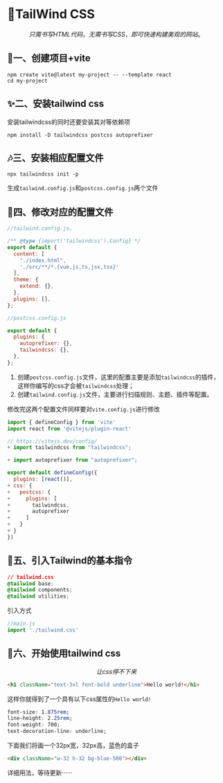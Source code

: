 # 🎈TailWind CSS

$$
只需书写 HTML 代码，无需书写 CSS，即可快速构建美观的网站。
$$

## 💞一、创建项目+vite

```shell
npm create vite@latest my-project -- --template react
cd my-project
```

## ✨二、安装tailwind css

安装tailwindcss的同时还要安装其对等依赖项

```shell
npm install -D tailwindcss postcss autoprefixer
```

## 🎶三、安装相应配置文件

```shell
npx tailwindcss init -p
```

生成`tailwind.config.js`和`postcss.config.js`两个文件

## 🐚四、修改对应的配置文件

```js
//tailwind.config.js。

/** @type {import('tailwindcss').Config} */
export default {
  content: [
    "./index.html",
    './src/**/*.{vue,js,ts,jsx,tsx}'
  ],
  theme: {
    extend: {},
  },
  plugins: [],
};
```

```js
//postcss.config.js

export default {
  plugins: {
    autoprefixer: {},
    tailwindcss: {},
  },
};
```

1. 创建`postcss.config.js`文件，这里的配置主要是添加`tailwindcss`的插件，这样你编写的css才会被`tailwindcss`处理；
2. 创建`tailwind.config.js`文件，主要进行扫描规则、主题、插件等配置。

修改完这两个配置文件同样要对`vite.config.js`进行修改

```js
import { defineConfig } from 'vite'
import react from '@vitejs/plugin-react'

// https://vitejs.dev/config/
+ import tailwindcss from "tailwindcss";

+ import autoprefixer from "autoprefixer";

export default defineConfig({
  plugins: [react()],
+ css: {
+   postcss: {
+     plugins: [
+       tailwindcss,
+       autoprefixer
+     ]
+   }
+ }
})
```

## 🦢五、引入Tailwind的基本指令

```css
// tailwind.css
@tailwind base;
@tailwind components;
@tailwind utilities;
```

引入方式

```js
//main.js
import './tailwind.css'
```

## 🐧六、开始使用tailwind css

$$
让css停不下来
$$

```html
<h1 className="text-3xl font-bold underline">Hello world!</h1>
```

这样你就得到了一个具有以下css属性的`Hello world!`

```css
font-size: 1.875rem;
line-height: 2.25rem;
font-weight: 700;
text-decoration-line: underline;
```

下面我们将画一个32px宽，32px高，蓝色的盒子

```html
<div className="w-32 h-32 bg-blue-500"></div>
```

详细用法，等待更新······
